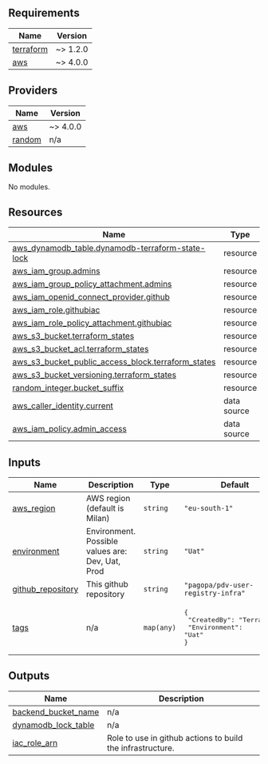 ## Requirements

| Name | Version |
|------|---------|
| <a name="requirement_terraform"></a> [terraform](#requirement\_terraform) | ~> 1.2.0 |
| <a name="requirement_aws"></a> [aws](#requirement\_aws) | ~> 4.0.0 |

## Providers

| Name | Version |
|------|---------|
| <a name="provider_aws"></a> [aws](#provider\_aws) | ~> 4.0.0 |
| <a name="provider_random"></a> [random](#provider\_random) | n/a |

## Modules

No modules.

## Resources

| Name | Type |
|------|------|
| [aws_dynamodb_table.dynamodb-terraform-state-lock](https://registry.terraform.io/providers/hashicorp/aws/latest/docs/resources/dynamodb_table) | resource |
| [aws_iam_group.admins](https://registry.terraform.io/providers/hashicorp/aws/latest/docs/resources/iam_group) | resource |
| [aws_iam_group_policy_attachment.admins](https://registry.terraform.io/providers/hashicorp/aws/latest/docs/resources/iam_group_policy_attachment) | resource |
| [aws_iam_openid_connect_provider.github](https://registry.terraform.io/providers/hashicorp/aws/latest/docs/resources/iam_openid_connect_provider) | resource |
| [aws_iam_role.githubiac](https://registry.terraform.io/providers/hashicorp/aws/latest/docs/resources/iam_role) | resource |
| [aws_iam_role_policy_attachment.githubiac](https://registry.terraform.io/providers/hashicorp/aws/latest/docs/resources/iam_role_policy_attachment) | resource |
| [aws_s3_bucket.terraform_states](https://registry.terraform.io/providers/hashicorp/aws/latest/docs/resources/s3_bucket) | resource |
| [aws_s3_bucket_acl.terraform_states](https://registry.terraform.io/providers/hashicorp/aws/latest/docs/resources/s3_bucket_acl) | resource |
| [aws_s3_bucket_public_access_block.terraform_states](https://registry.terraform.io/providers/hashicorp/aws/latest/docs/resources/s3_bucket_public_access_block) | resource |
| [aws_s3_bucket_versioning.terraform_states](https://registry.terraform.io/providers/hashicorp/aws/latest/docs/resources/s3_bucket_versioning) | resource |
| [random_integer.bucket_suffix](https://registry.terraform.io/providers/hashicorp/random/latest/docs/resources/integer) | resource |
| [aws_caller_identity.current](https://registry.terraform.io/providers/hashicorp/aws/latest/docs/data-sources/caller_identity) | data source |
| [aws_iam_policy.admin_access](https://registry.terraform.io/providers/hashicorp/aws/latest/docs/data-sources/iam_policy) | data source |

## Inputs

| Name | Description | Type | Default | Required |
|------|-------------|------|---------|:--------:|
| <a name="input_aws_region"></a> [aws\_region](#input\_aws\_region) | AWS region (default is Milan) | `string` | `"eu-south-1"` | no |
| <a name="input_environment"></a> [environment](#input\_environment) | Environment. Possible values are: Dev, Uat, Prod | `string` | `"Uat"` | no |
| <a name="input_github_repository"></a> [github\_repository](#input\_github\_repository) | This github repository | `string` | `"pagopa/pdv-user-registry-infra"` | no |
| <a name="input_tags"></a> [tags](#input\_tags) | n/a | `map(any)` | <pre>{<br>  "CreatedBy": "Terraform",<br>  "Environment": "Uat"<br>}</pre> | no |

## Outputs

| Name | Description |
|------|-------------|
| <a name="output_backend_bucket_name"></a> [backend\_bucket\_name](#output\_backend\_bucket\_name) | n/a |
| <a name="output_dynamodb_lock_table"></a> [dynamodb\_lock\_table](#output\_dynamodb\_lock\_table) | n/a |
| <a name="output_iac_role_arn"></a> [iac\_role\_arn](#output\_iac\_role\_arn) | Role to use in github actions to build the infrastructure. |
